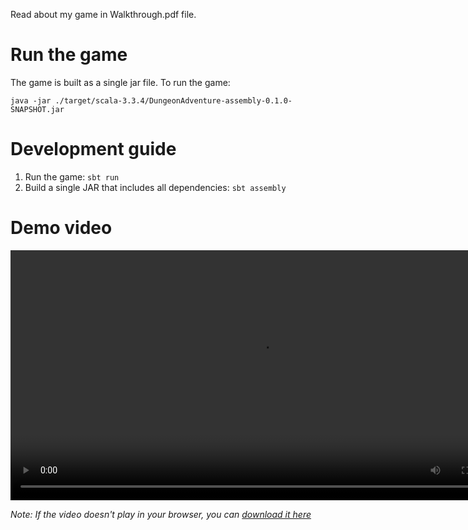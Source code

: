 Read about my game in Walkthrough.pdf file.

# Run the game

The game is built as a single jar file. To run the game: 
```shell
java -jar ./target/scala-3.3.4/DungeonAdventure-assembly-0.1.0-SNAPSHOT.jar
```

# Development guide
1. Run the game: `sbt run`
2. Build a single JAR that includes all dependencies: `sbt assembly`

# Demo video
<video width="800" controls>
  <source src="game_demo.mp4" type="video/mp4">
  Your browser does not support the video tag.
</video>

*Note: If the video doesn't play in your browser, you can [download it here](game_demo.mp4)*
